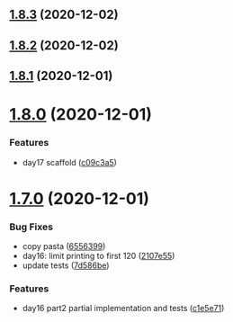 ## [1.8.3](https://github.com/dds/aoc2019/compare/v1.8.2...v1.8.3) (2020-12-02)



## [1.8.2](https://github.com/dds/aoc2019/compare/v1.8.1...v1.8.2) (2020-12-02)



## [1.8.1](https://github.com/dds/aoc2019/compare/v1.8.0...v1.8.1) (2020-12-01)



# [1.8.0](https://github.com/dds/aoc2019/compare/v1.7.0...v1.8.0) (2020-12-01)


### Features

* day17 scaffold ([c09c3a5](https://github.com/dds/aoc2019/commit/c09c3a5d746ea0a2dff2d513082f33054f9afd97))



# [1.7.0](https://github.com/dds/aoc2019/compare/v1.6.0...v1.7.0) (2020-12-01)


### Bug Fixes

* copy pasta ([6556399](https://github.com/dds/aoc2019/commit/6556399c176c77ddff23a0c6af80be2a4263e0ca))
* day16: limit printing to first 120 ([2107e55](https://github.com/dds/aoc2019/commit/2107e55786477160a3b7b61143da709b55a5a63a))
* update tests ([7d586be](https://github.com/dds/aoc2019/commit/7d586be37548128bfe6e3abe98732e424b4db524))


### Features

* day16 part2 partial implementation and tests ([c1e5e71](https://github.com/dds/aoc2019/commit/c1e5e71b86e438c653889eaea127f9032946268f))




